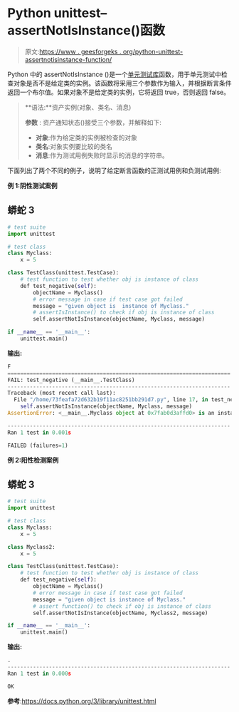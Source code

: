 # Python unittest–assertNotIsInstance()函数

> 原文:[https://www . geesforgeks . org/python-unittest-assertnotisinstance-function/](https://www.geeksforgeeks.org/python-unittest-assertnotisinstance-function/)

Python 中的 assertNotIsInstance ()是一个[单元测试库](https://www.geeksforgeeks.org/unit-testing-python-unittest/)函数，用于单元测试中检查对象是否不是给定类的实例。该函数将采用三个参数作为输入，并根据断言条件返回一个布尔值。如果对象不是给定类的实例，它将返回 true，否则返回 false。

> **语法:**资产实例(对象、类名、消息)
> 
> **参数** : 资产通知状态()接受三个参数，并解释如下:
> 
> *   **对象**:作为给定类的实例被检查的对象
> *   **类名**:对象实例要比较的类名
> *   **消息**:作为测试用例失败时显示的消息的字符串。

下面列出了两个不同的例子，说明了给定断言函数的正测试用例和负测试用例:

**例 1:阴性测试案例**

## 蟒蛇 3

```py
# test suite
import unittest

# test class
class Myclass:
    x = 5

class TestClass(unittest.TestCase):
    # test function to test whether obj is instance of class
    def test_negative(self):
        objectName = Myclass()
        # error message in case if test case got failed
        message = "given object is  instance of Myclass."
        # assertIsInstance() to check if obj is instance of class
        self.assertNotIsInstance(objectName, Myclass, message)

if __name__ == '__main__':
    unittest.main()
```

**输出:**

```py
F
======================================================================
FAIL: test_negative (__main__.TestClass)
----------------------------------------------------------------------
Traceback (most recent call last):
  File "/home/73feafa72d632b19f11ac8251bb291d7.py", line 17, in test_negative
    self.assertNotIsInstance(objectName, Myclass, message)
AssertionError: <__main__.Myclass object at 0x7fab0d3affd0> is an instance of <class '__main__.Myclass'> : given object is  instance of Myclass.

----------------------------------------------------------------------
Ran 1 test in 0.001s

FAILED (failures=1)

```

**例 2:阳性检测案例**

## 蟒蛇 3

```py
# test suite
import unittest

# test class
class Myclass:
    x = 5

class Myclass2:
    x = 5

class TestClass(unittest.TestCase):
    # test function to test whether obj is instance of class
    def test_negative(self):
        objectName = Myclass()
        # error message in case if test case got failed
        message = "given object is instance of Myclass."
        # assert function() to check if obj is instance of class
        self.assertNotIsInstance(objectName, Myclass2, message)

if __name__ == '__main__':
    unittest.main()
```

**输出:**

```py
.
----------------------------------------------------------------------
Ran 1 test in 0.000s

OK

```

**参考**:https://docs.python.org/3/library/unittest.html